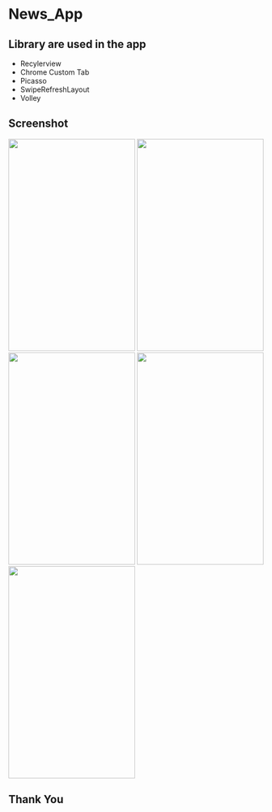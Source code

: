 # News_App
## Library are used in the app
- Recylerview
- Chrome Custom Tab
- Picasso
- SwipeRefreshLayout
- Volley
## Screenshot
   <img src="https://i.imgur.com/gusRXEN.jpg" width="250" height="418"> <img src="https://i.imgur.com/A9os2uV.jpg" width="250" height="418"> <img src="https://i.imgur.com/v7USTer.jpg" width="250" height="418">  <img src="https://i.imgur.com/FDWVdkZ.jpg" width="250" height="418"> <img src="https://i.imgur.com/q8Da691.jpg" width="250" height="418">
   
## Thank You   

